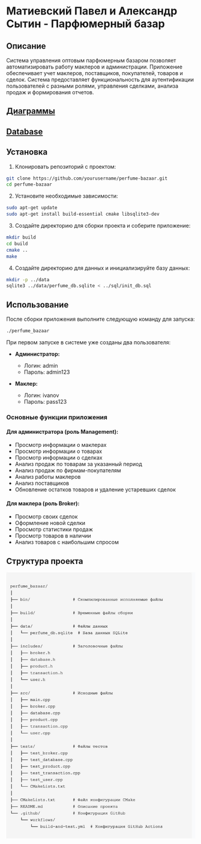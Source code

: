 # Матиевский Павел и Александр Сытин - Парфюмерный базар

## Описание

Система управления оптовым парфюмерным базаром позволяет автоматизировать работу маклеров и администрации. Приложение обеспечивает учет маклеров, поставщиков, покупателей, товаров и сделок. Система предоставляет функциональность для аутентификации пользователей с разными ролями, управления сделками, анализа продаж и формирования отчетов.

## [Диаграммы](diag.md)

## [Database](db.md)

## Установка

1. Клонировать репозиторий с проектом:
```bash
git clone https://github.com/yourusername/perfume-bazaar.git
cd perfume-bazaar
```

2. Установите необходимые зависимости:
```bash
sudo apt-get update
sudo apt-get install build-essential cmake libsqlite3-dev
```

3. Создайте директорию для сборки проекта и соберите приложение:
```bash
mkdir build
cd build
cmake ..
make
```

4. Создайте директорию для данных и инициализируйте базу данных:
```bash
mkdir -p ../data
sqlite3 ../data/perfume_db.sqlite < ../sql/init_db.sql
```

## Использование

После сборки приложения выполните следующую команду для запуска:
```bash
./perfume_bazaar
```

При первом запуске в системе уже созданы два пользователя:

- **Администратор:**
  - Логин: admin
  - Пароль: admin123

- **Маклер:**
  - Логин: ivanov
  - Пароль: pass123

### Основные функции приложения

#### Для администратора (роль Management):
- Просмотр информации о маклерах
- Просмотр информации о товарах
- Просмотр информации о сделках
- Анализ продаж по товарам за указанный период
- Анализ продаж по фирмам-покупателям
- Анализ работы маклеров
- Анализ поставщиков
- Обновление остатков товаров и удаление устаревших сделок

#### Для маклера (роль Broker):
- Просмотр своих сделок
- Оформление новой сделки
- Просмотр статистики продаж
- Просмотр товаров в наличии
- Анализ товаров с наибольшим спросом

## Структура проекта
![СТруктура проекта](img/projStruct.jpg)
